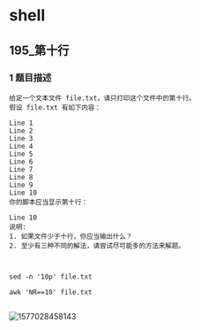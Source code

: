 # shell 

## 195_第十行

### 1 题目描述

```
给定一个文本文件 file.txt，请只打印这个文件中的第十行。
假设 file.txt 有如下内容：

Line 1
Line 2
Line 3
Line 4
Line 5
Line 6
Line 7
Line 8
Line 9
Line 10
你的脚本应当显示第十行：

Line 10
说明:
1. 如果文件少于十行，你应当输出什么？
2. 至少有三种不同的解法，请尝试尽可能多的方法来解题。

```

```


sed -n '10p' file.txt

awk 'NR==10' file.txt
   

```



![1577028458143](C:\Users\hkong\AppData\Roaming\Typora\typora-user-images\1577028458143.png)